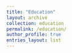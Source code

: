 ```yaml
---
title: "Education"
layout: archive
collection: education
permalink: /education/
author_profile: true
entries_layout: list
---
```

